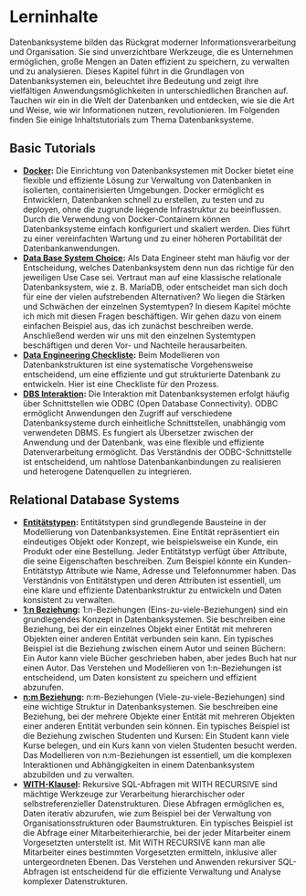 # Lerninhalte

Datenbanksysteme bilden das Rückgrat moderner Informationsverarbeitung und Organisation. Sie sind unverzichtbare Werkzeuge, die es Unternehmen ermöglichen, große Mengen an Daten effizient zu speichern, zu verwalten und zu analysieren. Dieses Kapitel führt in die Grundlagen von Datenbanksystemen ein, beleuchtet ihre Bedeutung und zeigt ihre vielfältigen Anwendungsmöglichkeiten in unterschiedlichen Branchen auf. Tauchen wir ein in die Welt der Datenbanken und entdecken, wie sie die Art und Weise, wie wir Informationen nutzen, revolutionieren. Im Folgenden finden Sie einige Inhaltstutorials zum Thema Datenbanksysteme.

## Basic Tutorials

* **[Docker](tutorials/docker.md):** Die Einrichtung von Datenbanksystemen mit Docker bietet eine flexible und effiziente Lösung zur Verwaltung von Datenbanken in isolierten, containerisierten Umgebungen. Docker ermöglicht es Entwicklern, Datenbanken schnell zu erstellen, zu testen und zu deployen, ohne die zugrunde liegende Infrastruktur zu beeinflussen. Durch die Verwendung von Docker-Containern können Datenbanksysteme einfach konfiguriert und skaliert werden. Dies führt zu einer vereinfachten Wartung und zu einer höheren Portabilität der Datenbankanwendungen.
* **[Data Base System Choice](tutorials/dbs_choice.md):** Als Data Engineer steht man häufig vor der Entscheidung, welches Datenbanksystem denn nun das richtige für den jeweiligen Use Case sei. Vertraut man auf eine klassische relationale Datenbanksystem, wie z. B. MariaDB, oder entscheidet man sich doch für eine der vielen aufstrebenden Alternativen? Wo liegen die Stärken und Schwächen der einzelnen Systemtypen? In diesem Kapitel möchte ich mich mit diesen Fragen beschäftigen. Wir gehen dazu von einem einfachen Beispiel aus, das ich zunächst beschreiben werde. Anschließend werden wir uns mit den einzelnen Systemtypen beschäftigen und deren Vor- und Nachteile herausarbeiten.
* **[Data Engineering Checkliste](tutorials/de_checklist.md):** Beim Modellieren von Datenbankstrukturen ist eine systematische Vorgehensweise entscheidend, um eine effiziente und gut strukturierte Datenbank zu entwickeln. Hier ist eine Checkliste für den Prozess.
* **[DBS Interaktion](tutorials/dbs_interaction.md):** Die Interaktion mit Datenbanksystemen erfolgt häufig über Schnittstellen wie ODBC (Open Database Connectivity). ODBC ermöglicht Anwendungen den Zugriff auf verschiedene Datenbanksysteme durch einheitliche Schnittstellen, unabhängig vom verwendeten DBMS. Es fungiert als Übersetzer zwischen der Anwendung und der Datenbank, was eine flexible und effiziente Datenverarbeitung ermöglicht. Das Verständnis der ODBC-Schnittstelle ist entscheidend, um nahtlose Datenbankanbindungen zu realisieren und heterogene Datenquellen zu integrieren.

## Relational Database Systems

* **[Entitätstypen](tutorials/mariadb_tutorial/entity.md):** Entitätstypen sind grundlegende Bausteine in der Modellierung von Datenbanksystemen. Eine Entität repräsentiert ein eindeutiges Objekt oder Konzept, wie beispielsweise ein Kunde, ein Produkt oder eine Bestellung. Jeder Entitätstyp verfügt über Attribute, die seine Eigenschaften beschreiben. Zum Beispiel könnte ein Kunden-Entitätstyp Attribute wie Name, Adresse und Telefonnummer haben. Das Verständnis von Entitätstypen und deren Attributen ist essentiell, um eine klare und effiziente Datenbankstruktur zu entwickeln und Daten konsistent zu verwalten.
* **[1:n Beziehung](tutorials/mariadb_tutorial/onemany.md):** 1:n-Beziehungen (Eins-zu-viele-Beziehungen) sind ein grundlegendes Konzept in Datenbanksystemen. Sie beschreiben eine Beziehung, bei der ein einzelnes Objekt einer Entität mit mehreren Objekten einer anderen Entität verbunden sein kann. Ein typisches Beispiel ist die Beziehung zwischen einem Autor und seinen Büchern: Ein Autor kann viele Bücher geschrieben haben, aber jedes Buch hat nur einen Autor. Das Verstehen und Modellieren von 1:n-Beziehungen ist entscheidend, um Daten konsistent zu speichern und effizient abzurufen.
* **[n:m Beziehung](tutorials/mariadb_tutorial/manymany.md):** n:m-Beziehungen (Viele-zu-viele-Beziehungen) sind eine wichtige Struktur in Datenbanksystemen. Sie beschreiben eine Beziehung, bei der mehrere Objekte einer Entität mit mehreren Objekten einer anderen Entität verbunden sein können. Ein typisches Beispiel ist die Beziehung zwischen Studenten und Kursen: Ein Student kann viele Kurse belegen, und ein Kurs kann von vielen Studenten besucht werden. Das Modellieren von n:m-Beziehungen ist essentiell, um die komplexen Interaktionen und Abhängigkeiten in einem Datenbanksystem abzubilden und zu verwalten.
* **[WITH-Klausel](tutorials/mariadb_tutorial/with.md):** Rekursive SQL-Abfragen mit WITH RECURSIVE sind mächtige Werkzeuge zur Verarbeitung hierarchischer oder selbstreferenzieller Datenstrukturen. Diese Abfragen ermöglichen es, Daten iterativ abzurufen, wie zum Beispiel bei der Verwaltung von Organisationsstrukturen oder Baumstrukturen. Ein typisches Beispiel ist die Abfrage einer Mitarbeiterhierarchie, bei der jeder Mitarbeiter einem Vorgesetzten unterstellt ist. Mit WITH RECURSIVE kann man alle Mitarbeiter eines bestimmten Vorgesetzten ermitteln, inklusive aller untergeordneten Ebenen. Das Verstehen und Anwenden rekursiver SQL-Abfragen ist entscheidend für die effiziente Verwaltung und Analyse komplexer Datenstrukturen.
